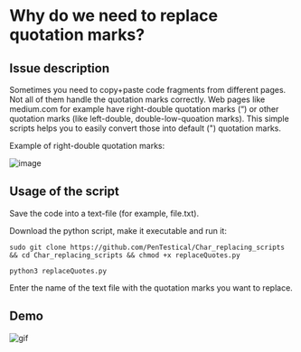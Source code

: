 # Why do we need to replace quotation marks?

## Issue description
Sometimes you need to copy+paste code fragments from different pages. Not all of them handle the quotation marks correctly. Web pages like medium.com for example have right-double quotation marks (“) or other quotation marks (like left-double, double-low-quoation marks). This simple scripts helps you to easily convert those into default (") quotation marks.

Example of right-double quotation marks:

![image](https://user-images.githubusercontent.com/57206134/111876530-72936600-899f-11eb-9303-69b626f2314c.png)

## Usage of the script
Save the code into a text-file (for example, file.txt). 

Download the python script, make it executable and run it:

```sudo git clone https://github.com/PenTestical/Char_replacing_scripts && cd Char_replacing_scripts && chmod +x replaceQuotes.py``` 

```python3 replaceQuotes.py``` 

Enter the name of the text file with the quotation marks you want to replace.

## Demo 

![gif](https://j.gifs.com/E8N69m.gif)

